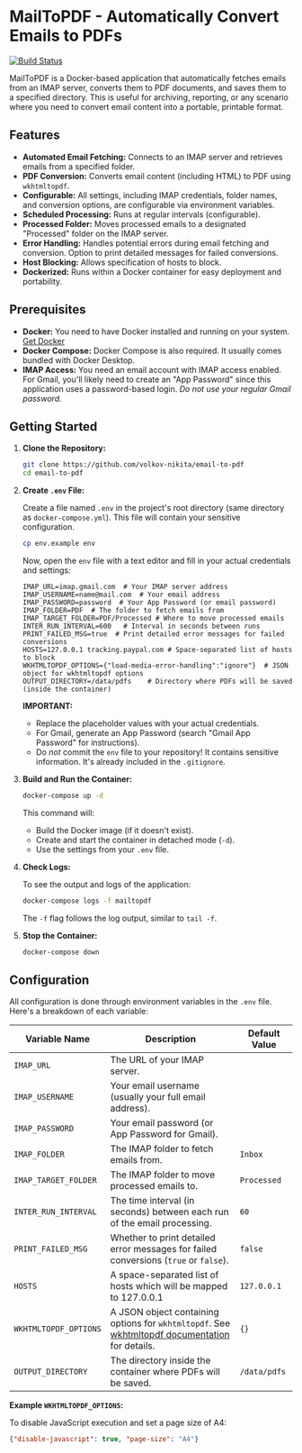 # MailToPDF - Automatically Convert Emails to PDFs

[![Build Status](https://img.shields.io/badge/build-passing-brightgreen)](optional_link_to_build_status)  <!-- Optional: Add a build status badge if you have CI/CD -->

MailToPDF is a Docker-based application that automatically fetches emails from an IMAP server, converts them to PDF documents, and saves them to a specified directory. This is useful for archiving, reporting, or any scenario where you need to convert email content into a portable, printable format.

## Features

*   **Automated Email Fetching:** Connects to an IMAP server and retrieves emails from a specified folder.
*   **PDF Conversion:** Converts email content (including HTML) to PDF using `wkhtmltopdf`.
*   **Configurable:** All settings, including IMAP credentials, folder names, and conversion options, are configurable via environment variables.
*   **Scheduled Processing:** Runs at regular intervals (configurable).
*   **Processed Folder:** Moves processed emails to a designated "Processed" folder on the IMAP server.
*   **Error Handling:**  Handles potential errors during email fetching and conversion.  Option to print detailed messages for failed conversions.
* **Host Blocking:** Allows specification of hosts to block.
* **Dockerized:**  Runs within a Docker container for easy deployment and portability.

## Prerequisites

*   **Docker:** You need to have Docker installed and running on your system.  [Get Docker](https://www.docker.com/get-started)
*   **Docker Compose:**  Docker Compose is also required. It usually comes bundled with Docker Desktop.
* **IMAP Access:** You need an email account with IMAP access enabled. For Gmail, you'll likely need to create an "App Password" since this application uses a password-based login.  *Do not use your regular Gmail password.*

## Getting Started

1.  **Clone the Repository:**

    ```bash
    git clone https://github.com/volkov-nikita/email-to-pdf
    cd email-to-pdf
    ```

2.  **Create `.env` File:**

    Create a file named `.env` in the project's root directory (same directory as `docker-compose.yml`). This file will contain your sensitive configuration.

    ```bash
    cp env.example env
    ```
    Now, open the `env` file with a text editor and fill in your actual credentials and settings:

    ```dotenv
    IMAP_URL=imap.gmail.com  # Your IMAP server address
    IMAP_USERNAME=name@mail.com  # Your email address
    IMAP_PASSWORD=password  # Your App Password (or email password)
    IMAP_FOLDER=PDF  # The folder to fetch emails from
    IMAP_TARGET_FOLDER=PDF/Processed # Where to move processed emails
    INTER_RUN_INTERVAL=600   # Interval in seconds between runs
    PRINT_FAILED_MSG=true  # Print detailed error messages for failed conversions
    HOSTS=127.0.0.1 tracking.paypal.com # Space-separated list of hosts to block
    WKHTMLTOPDF_OPTIONS={"load-media-error-handling":"ignore"}  # JSON object for wkhtmltopdf options
    OUTPUT_DIRECTORY=/data/pdfs    # Directory where PDFs will be saved (inside the container)
    ```

    **IMPORTANT:**
    *   Replace the placeholder values with your actual credentials.
    *   For Gmail, generate an App Password (search "Gmail App Password" for instructions).
    *   Do *not* commit the `env` file to your repository! It contains sensitive information. It's already included in the `.gitignore`.

3.  **Build and Run the Container:**

    ```bash
    docker-compose up -d
    ```

    This command will:
    *   Build the Docker image (if it doesn't exist).
    *   Create and start the container in detached mode (`-d`).
    *   Use the settings from your `.env` file.

4.  **Check Logs:**

    To see the output and logs of the application:

    ```bash
    docker-compose logs -f mailtopdf
    ```
    The `-f` flag follows the log output, similar to `tail -f`.

5.  **Stop the Container:**

    ```bash
    docker-compose down
    ```

## Configuration

All configuration is done through environment variables in the `.env` file. Here's a breakdown of each variable:

| Variable Name        | Description                                                                   | Default Value |
|----------------------|-------------------------------------------------------------------------------|---------------|
| `IMAP_URL`           | The URL of your IMAP server.                                                   |               |
| `IMAP_USERNAME`      | Your email username (usually your full email address).                      |               |
| `IMAP_PASSWORD`      | Your email password (or App Password for Gmail).                              |               |
| `IMAP_FOLDER`        | The IMAP folder to fetch emails from.                                         | `Inbox`       |
| `IMAP_TARGET_FOLDER` | The IMAP folder to move processed emails to.                                  | `Processed`   |
| `INTER_RUN_INTERVAL` | The time interval (in seconds) between each run of the email processing.   | `60`          |
| `PRINT_FAILED_MSG` | Whether to print detailed error messages for failed conversions (`true` or `false`). | `false` |
| `HOSTS` | A space-separated list of hosts which will be mapped to 127.0.0.1| `127.0.0.1`          |
| `WKHTMLTOPDF_OPTIONS` | A JSON object containing options for `wkhtmltopdf`. See [wkhtmltopdf documentation](https://wkhtmltopdf.org/usage/wkhtmltopdf.txt) for details.  | `{}`        |
| `OUTPUT_DIRECTORY`   | The directory inside the container where PDFs will be saved.                 | `/data/pdfs`  |

**Example `WKHTMLTOPDF_OPTIONS`:**

To disable JavaScript execution and set a page size of A4:

```json
{"disable-javascript": true, "page-size": "A4"}